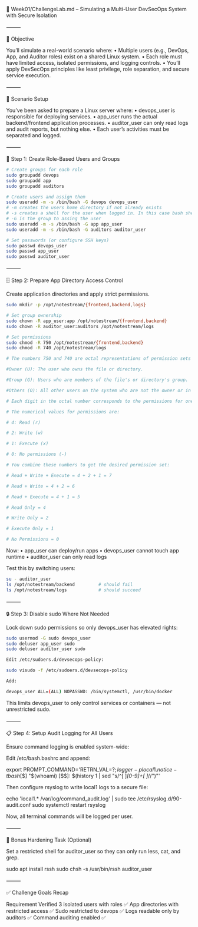 📁 Week01/ChallengeLab.md – Simulating a Multi-User DevSecOps System with Secure Isolation

⸻

🎯 Objective

You’ll simulate a real-world scenario where:
	•	Multiple users (e.g., DevOps, App, and Auditor roles) exist on a shared Linux system.
	•	Each role must have limited access, isolated permissions, and logging controls.
	•	You’ll apply DevSecOps principles like least privilege, role separation, and secure service execution.

⸻

🧪 Scenario Setup

You’ve been asked to prepare a Linux server where:
	•	devops_user is responsible for deploying services.
	•	app_user runs the actual backend/frontend application processes.
	•	auditor_user can only read logs and audit reports, but nothing else.
	•	Each user’s activities must be separated and logged.

⸻

🧱 Step 1: Create Role-Based Users and Groups

```bash
# Create groups for each role
sudo groupadd devops
sudo groupadd app
sudo groupadd auditors

# Create users and assign them
sudo useradd -m -s /bin/bash -G devops devops_user
# -m creates the users home directory if not already exists
# -s creates a shell for the user when logged in. In this case bash shell
# -G is the group to assing the user
sudo useradd -m -s /bin/bash -G app app_user
sudo useradd -m -s /bin/bash -G auditors auditor_user

# Set passwords (or configure SSH keys)
sudo passwd devops_user
sudo passwd app_user
sudo passwd auditor_user
```

⸻

🗄️ Step 2: Prepare App Directory Access Control

Create application directories and apply strict permissions.
```bash
sudo mkdir -p /opt/notestream/{frontend,backend,logs}

# Set group ownership
sudo chown -R app_user:app /opt/notestream/{frontend,backend}
sudo chown -R auditor_user:auditors /opt/notestream/logs

# Set permissions
sudo chmod -R 750 /opt/notestream/{frontend,backend}
sudo chmod -R 740 /opt/notestream/logs

# The numbers 750 and 740 are octal representations of permission sets for different types of users:

#Owner (U): The user who owns the file or directory.

#Group (G): Users who are members of the file's or directory's group.

#Others (O): All other users on the system who are not the owner or in the group.

# Each digit in the octal number corresponds to the permissions for one of these categories (Owner, Group, Others), in that specific order.

# The numerical values for permissions are:

# 4: Read (r)

# 2: Write (w)

# 1: Execute (x)

# 0: No permissions (-)

# You combine these numbers to get the desired permission set:

# Read + Write + Execute = 4 + 2 + 1 = 7

# Read + Write = 4 + 2 = 6

# Read + Execute = 4 + 1 = 5

# Read Only = 4

# Write Only = 2

# Execute Only = 1

# No Permissions = 0

```
Now:
	•	app_user can deploy/run apps
	•	devops_user cannot touch app runtime
	•	auditor_user can only read logs

Test this by switching users:
```bash
su - auditor_user
ls /opt/notestream/backend         # should fail
ls /opt/notestream/logs            # should succeed
```

⸻

🔒 Step 3: Disable sudo Where Not Needed

Lock down sudo permissions so only devops_user has elevated rights:

```bash
sudo usermod -G sudo devops_user
sudo deluser app_user sudo
sudo deluser auditor_user sudo

Edit /etc/sudoers.d/devsecops-policy:

sudo visudo -f /etc/sudoers.d/devsecops-policy

Add:

devops_user ALL=(ALL) NOPASSWD: /bin/systemctl, /usr/bin/docker
```
This limits devops_user to only control services or containers — not unrestricted sudo.

⸻

📋 Step 4: Setup Audit Logging for All Users

Ensure command logging is enabled system-wide:

Edit /etc/bash.bashrc and append:

export PROMPT_COMMAND='RETRN_VAL=$?;logger -p local1.notice -t bash[$$] "$(whoami) [$$]: $(history 1 | sed "s/^[ ]*[0-9]\+[ ]*//")"'

Then configure rsyslog to write local1 logs to a secure file:

echo 'local1.*    /var/log/command_audit.log' | sudo tee /etc/rsyslog.d/90-audit.conf
sudo systemctl restart rsyslog

Now, all terminal commands will be logged per user.

⸻

🧪 Bonus Hardening Task (Optional)

Set a restricted shell for auditor_user so they can only run less, cat, and grep.

sudo apt install rssh
sudo chsh -s /usr/bin/rssh auditor_user


⸻

✅ Challenge Goals Recap

Requirement	Verified
3 isolated users with roles	✅
App directories with restricted access	✅
Sudo restricted to devops	✅
Logs readable only by auditors	✅
Command auditing enabled	✅


